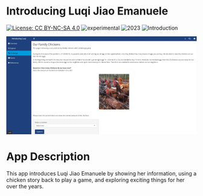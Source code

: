 # Introducing Luqi Jiao Emanuele

[![License: CC BY-NC-SA 4.0](https://img.shields.io/badge/License-CC%20BY--NC--SA%204.0-lightgrey.svg)](https://creativecommons.org/licenses/by-nc-sa/4.0/) 
![experimental](https://img.shields.io/badge/lifecycle-experimental-orange)
![2023](https://img.shields.io/badge/year-2023-lightgrey)
![Introduction](https://img.shields.io/badge/lifecycle-newapp-brightgreen)

![App Screenshot](screenshot.jpg)

# App Description
This app introduces Luqi Jiao Emanuele by showing her information, using a chicken story back to play a game, and exploring exciting things for her over the years.
